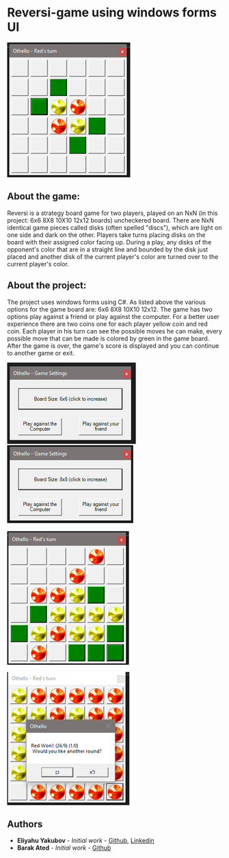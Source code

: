 # Reversi-game using windows forms UI

![Game board](https://github.com/barak03/reversi-game/blob/master/images/game%20board.png)

## About the game:
Reversi is a strategy board game for two players, played on an  NxN (in this project: 6x6 8X8 10X10 12x12 boards) uncheckered board. There are NxN identical game pieces called disks (often spelled "discs"), which are light on one side and dark on the other. Players take turns placing disks on the board with their assigned color facing up. During a play, any disks of the opponent's color that are in a straight line and bounded by the disk just placed and another disk of the current player's color are turned over to the current player's color.

## About the project:
The project uses windows forms using C#.
As listed above the various options for the game board are: 6x6 8X8 10X10 12x12.
The game has two options play against a friend or play against the computer.
For a better user experience there are two coins one for each player yellow coin and red coin.
Each player in his turn can see the possible moves he can make, every possible move that can be made is colored by green in the game board.
After the game is over, the game's score is displayed and you can continue to another game or exit.




![Game menu 6x6](https://github.com/barak03/reversi-game/blob/master/images/game%20menu%206x6.png) ![Game menu 8x8](https://github.com/barak03/reversi-game/blob/master/images/game%20menu%208x8.png)


![Game board after few moves](https://github.com/barak03/reversi-game/blob/master/images/game%20board%202.png)


![End game menu](https://github.com/barak03/reversi-game/blob/master/images/Game%20End%20Menu.png)

## Authors

* **Eliyahu Yakubov** - *Initial work* - [Github](https://github.com/EliYakubov7), [Linkedin](https://www.linkedin.com/in/eli-yakubov-961908173)
* **Barak Ated** - *Initial work* - [Github](https://github.com/barak03)
